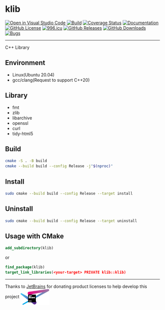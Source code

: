 # klib

[![Open in Visual Studio Code](https://open.vscode.dev/badges/open-in-vscode.svg)](https://open.vscode.dev/KaiserLancelot/klib)
[![Build](https://github.com/KaiserLancelot/klib/actions/workflows/build.yml/badge.svg)](https://github.com/KaiserLancelot/klib/actions/workflows/build.yml)
[![Coverage Status](https://coveralls.io/repos/github/KaiserLancelot/klib/badge.svg?branch=main)](https://coveralls.io/github/KaiserLancelot/klib?branch=main)
[![Documentation](https://img.shields.io/badge/docs-doxygen-blue)](https://kaiserlancelot.github.io/klib)
[![GitHub License](https://img.shields.io/github/license/KaiserLancelot/klib)](https://github.com/KaiserLancelot/klib/blob/main/LICENSE)
[![996.icu](https://img.shields.io/badge/link-996.icu-red.svg)](https://996.icu)
[![GitHub Releases](https://img.shields.io/github/release/KaiserLancelot/klib)](https://github.com/KaiserLancelot/klib/releases/latest)
[![GitHub Downloads](https://img.shields.io/github/downloads/KaiserLancelot/klib/total)](https://github.com/KaiserLancelot/klib/releases)
[![Bugs](https://img.shields.io/github/issues/KaiserLancelot/klib/bug)](https://github.com/KaiserLancelot/klib/issues?q=is%3Aopen+is%3Aissue+label%3Abug)

---

C++ Library

## Environment

- Linux(Ubuntu 20.04)
- gcc/clang(Request to support C++20)

## Library

- fmt
- zlib
- libarchive
- openssl
- curl
- tidy-html5

## Build

```bash
cmake -S . -B build
cmake --build build --config Release -j"$(nproc)"
```

## Install

```bash
sudo cmake --build build --config Release --target install
```

## Uninstall

```bash
sudo cmake --build build --config Release --target uninstall
```

## Usage with CMake

```cmake
add_subdirectory(klib)
```

or

```cmake
find_package(klib)
target_link_libraries(<your-target> PRIVATE klib::klib)
```

---

Thanks to [JetBrains](https://www.jetbrains.com/) for donating product licenses to help develop this project <a href="https://www.jetbrains.com/"><img src="logo/jetbrains.svg" width="94" align="center" /></a>
